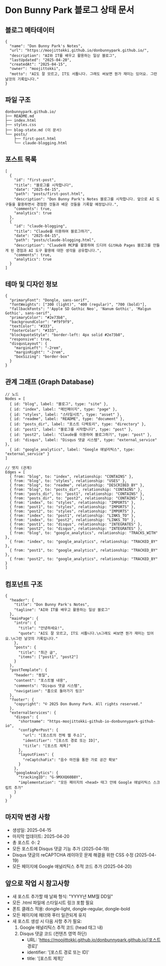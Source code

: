# Don Bunny Park 블로그 상태 문서

## 블로그 메타데이터
```
{
  "name": "Don Bunny Park's Notes",
  "url": "https://moojittokki.github.io/donbunnypark.github.io/",
  "description": "AI와 IT를 배우고 활용하는 일상 블로그",
  "lastUpdated": "2025-04-20",
  "createdAt": "2025-04-15",
  "owner": "moojittokki",
  "motto": "AI도 잘 모르고, IT도 서툽니다. 그래도 써보면 뭔가 재미는 있어요. 그런 날것의 기록입니다."
}
```

## 파일 구조
```
donbunnypark.github.io/
├── README.md
├── index.html
├── styles.css
├── blog-state.md (이 문서)
└── posts/
    ├── first-post.html
    └── claude-blogging.html
```

## 포스트 목록
```
[
  {
    "id": "first-post",
    "title": "블로그를 시작합니다",
    "date": "2025-04-15",
    "path": "posts/first-post.html",
    "description": "Don Bunny Park's Notes 블로그를 시작합니다. 앞으로 AI 도구들을 활용하면서 경험한 것들과 배운 것들을 기록할 예정입니다.",
    "comments": true,
    "analytics": true
  },
  {
    "id": "claude-blogging",
    "title": "Claude를 이용하여 블로그하기",
    "date": "2025-04-15",
    "path": "posts/claude-blogging.html",
    "description": "Claude와 MCP를 활용하여 드디어 GitHub Pages 블로그를 만들게 된 경험과 AI 도구 활용에 대한 생각을 공유합니다.",
    "comments": true,
    "analytics": true
  }
]
```

## 테마 및 디자인 정보
```
{
  "primaryFont": "Dongle, sans-serif",
  "fontWeights": ["300 (light)", "400 (regular)", "700 (bold)"],
  "fallbackFonts": "'Apple SD Gothic Neo', 'Nanum Gothic', 'Malgun Gothic', sans-serif",
  "primaryColor": "#2e73b8",
  "backgroundColor": "#f9f9f9",
  "textColor": "#333",
  "footerColor": "#333",
  "blockquoteStyle": "border-left: 4px solid #2e73b8",
  "responsive": true,
  "disqusLayout": {
    "marginLeft": "-2rem",
    "marginRight": "-2rem",
    "boxSizing": "border-box"
  }
}
```

## 관계 그래프 (Graph Database)
```
// 노드
Nodes = [
  { id: "blog", label: "블로그", type: "site" },
  { id: "index", label: "메인페이지", type: "page" },
  { id: "styles", label: "스타일시트", type: "asset" },
  { id: "readme", label: "README", type: "document" },
  { id: "posts_dir", label: "포스트 디렉토리", type: "directory" },
  { id: "post1", label: "블로그를 시작합니다", type: "post" },
  { id: "post2", label: "Claude를 이용하여 블로그하기", type: "post" },
  { id: "disqus", label: "Disqus 댓글 시스템", type: "external_service" },
  { id: "google_analytics", label: "Google 애널리틱스", type: "external_service" }
]

// 엣지 (관계)
Edges = [
  { from: "blog", to: "index", relationship: "CONTAINS" },
  { from: "blog", to: "styles", relationship: "USES" },
  { from: "blog", to: "readme", relationship: "DESCRIBED_BY" },
  { from: "blog", to: "posts_dir", relationship: "CONTAINS" },
  { from: "posts_dir", to: "post1", relationship: "CONTAINS" },
  { from: "posts_dir", to: "post2", relationship: "CONTAINS" },
  { from: "index", to: "styles", relationship: "IMPORTS" },
  { from: "post1", to: "styles", relationship: "IMPORTS" },
  { from: "post2", to: "styles", relationship: "IMPORTS" },
  { from: "index", to: "post1", relationship: "LINKS_TO" },
  { from: "index", to: "post2", relationship: "LINKS_TO" },
  { from: "post1", to: "disqus", relationship: "INTEGRATES" },
  { from: "post2", to: "disqus", relationship: "INTEGRATES" },
  { from: "blog", to: "google_analytics", relationship: "TRACKS_WITH" },
  { from: "index", to: "google_analytics", relationship: "TRACKED_BY" },
  { from: "post1", to: "google_analytics", relationship: "TRACKED_BY" },
  { from: "post2", to: "google_analytics", relationship: "TRACKED_BY" }
]
```

## 컴포넌트 구조
```
{
  "header": {
    "title": "Don Bunny Park's Notes",
    "tagline": "AI와 IT를 배우고 활용하는 일상 블로그"
  },
  "mainPage": {
    "intro": {
      "title": "안녕하세요!",
      "quote": "AI도 잘 모르고, IT도 서툽니다.\n그래도 써보면 뭔가 재미는 있어요.\n그런 날것의 기록입니다."
    },
    "posts": {
      "title": "최근 글",
      "items": ["post1", "post2"]
    }
  },
  "postTemplate": {
    "header": "동일",
    "content": "포스트별 내용",
    "comments": "Disqus 댓글 시스템",
    "navigation": "홈으로 돌아가기 링크"
  },
  "footer": {
    "copyright": "© 2025 Don Bunny Park. All rights reserved."
  },
  "externalServices": {
    "disqus": {
      "shortname": "https-moojittokki-github-io-donbunnypark-github-io",
      "configPerPost": {
        "url": "[포스트의 전체 웹 주소]",
        "identifier": "[포스트 경로 또는 ID]",
        "title": "[포스트 제목]"
      },
      "layoutFixes": {
        "reCaptchaFix": "음수 마진을 통한 가로 공간 확보"
      }
    },
    "googleAnalytics": {
      "trackingID": "G-9MXXQ60B8Y",
      "implementation": "모든 페이지의 <head> 태그 안에 Google 애널리틱스 스크립트 추가"
    }
  }
}
```

## 마지막 변경 사항
- 생성일: 2025-04-15
- 마지막 업데이트: 2025-04-20
- 총 포스트 수: 2
- 모든 포스트에 Disqus 댓글 기능 추가 (2025-04-19)
- Disqus 댓글의 reCAPTCHA 레이아웃 문제 해결을 위한 CSS 수정 (2025-04-19)
- 모든 페이지에 Google 애널리틱스 추적 코드 추가 (2025-04-20)

## 앞으로 작업 시 참고사항
- 새 포스트 추가할 때 날짜 형식: "YYYY년 MM월 DD일"
- 모든 .html 파일에 스타일시트 링크 포함 필요
- 폰트 클래스 적용: dongle-light, dongle-regular, dongle-bold
- 모든 페이지에 헤더와 푸터 일관되게 유지
- 새 포스트 생성 시 다음 사항 추가 필요:
  1. Google 애널리틱스 추적 코드 (head 태그 내)
  2. Disqus 댓글 코드 (컨텐츠 영역 하단)
     - URL: 'https://moojittokki.github.io/donbunnypark.github.io/[포스트 경로]'
     - identifier: '[포스트 경로 또는 ID]'
     - title: '[포스트 제목]'

